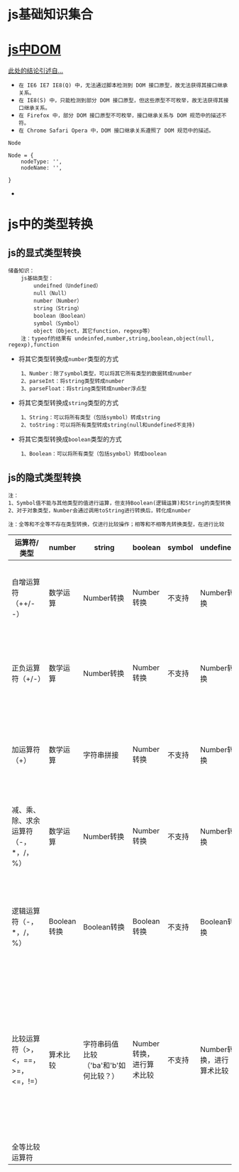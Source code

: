 # js基础知识集合

# [js中DOM](http://w3help.org/zh-cn/causes/SD9024)

[此处的结论引述自...](http://w3help.org/zh-cn/causes/SD9024)
* `在 IE6 IE7 IE8(Q) 中，无法通过脚本检测到 DOM 接口原型，故无法获得其接口继承关系。`
* `在 IE8(S) 中，只能检测到部分 DOM 接口原型，但这些原型不可枚举，故无法获得其接口继承关系。`
* `在 Firefox 中，部分 DOM 接口原型不可枚举，接口继承关系与 DOM 规范中的描述不符。`
* `在 Chrome Safari Opera 中，DOM 接口继承关系遵照了 DOM 规范中的描述。`

`Node`
```
Node = {
    nodeType: '',
    nodeName: '',
    
}
```
* 

# js中的类型转换

## js的显式类型转换
```
储备知识：
    js基础类型：
        undeifned（Undefined）
        null（Null）
        number（Number）
        string（String）
        boolean（Boolean）
        symbol（Symbol）
        object（Object，其它function，regexp等）
    注：typeof的结果有 undeinfed,number,string,boolean,object(null, regexp),function
```
* 将其它类型转换成`number`类型的方式
```
    1、Number：除了symbol类型，可以将其它所有类型的数据转成number
    2、parseInt：将string类型转成number
    3、parseFloat：将string类型转成number浮点型
```
* 将其它类型转换成`string`类型的方式
```
    1、String：可以将所有类型（包括symbol）转成string
    2、toString：可以将所有类型转成string(null和undefined不支持)
```
* 将其它类型转换成`boolean`类型的方式
```
    1、Boolean：可以将所有类型（包括symbol）转成boolean
```
## js的隐式类型转换
`注：`<br />
`1、Symbol值不能与其他类型的值进行运算，但支持Boolean(逻辑运算)和String的类型转换`<br />
`2、对于对象类型，Number会通过调用toString进行转换后，转化成number`<br />

<table>
<thead>
<tr>
<th>运算符/类型</th>
<th>number</th>
<th>string</th>
<th>boolean</th>
<th>symbol</th>
<th>undefined</th>
<th>null</th>
<th>object</th>
<th>array</th>
<th>备注</th>
</tr>
</thead>
<tbody>
<tr>
<td>自增运算符（++/--）</td>
<td>数学运算</td>
<td>Number转换</td>
<td>Number转换</td>
<td>不支持</td>
<td>Number转换</td>
<td>Number转换</td>
<td>Number（会调用对象的toString转换成string）转换</td>
<td>Number（会调用对象的toString转换成string）转换</td>
<td>数学运算</td>
</tr>
<td>正负运算符（+/-）</td>
<td>数学运算</td>
<td>Number转换</td>
<td>Number转换</td>
<td>不支持</td>
<td>Number转换</td>
<td>Number转换</td>
<td>Number（会调用对象的toString转换成string）转换</td>
<td>Number（会调用对象的toString转换成string）转换</td>
<td>数学运算</td>
</tr>
<td>加运算符（+）</td>
<td>数学运算</td>
<td>字符串拼接</td>
<td>Number转换</td>
<td>不支持</td>
<td>Number转换</td>
<td>Number转换</td>
<td>Number（会调用对象的toString转换成string）转换</td>
<td>Number（会调用对象的toString转换成string）转换</td>
<td>如果操作数有string类型，就是字符串拼接运算；否者是数学运算</td>
</tr>
</tr>
<td>减、乘、除、求余运算符（-，*，/，%）</td>
<td>数学运算</td>
<td>Number转换</td>
<td>Number转换</td>
<td>不支持</td>
<td>Number转换</td>
<td>Number转换</td>
<td>Number（会调用对象的toString转换成string）转换</td>
<td>Number（会调用对象的toString转换成string）转换</td>
<td>数学运算</td>
</tr>
</tr>
<td>逻辑运算符（-，*，/，%）</td>
<td>Boolean转换</td>
<td>Boolean转换</td>
<td>Boolean转换</td>
<td>不支持</td>
<td>Boolean转换</td>
<td>Boolean转换</td>
<td>Boolean转换</td>
<td>Boolean转换</td>
<td>逻辑运算，&&、||返回原始值(即valueOf的值)；但是！返回boolean值</td>
</tr>
</tr>
<td>比较运算符（>，<，==，>=，<=，!=）</td>
<td>算术比较</td>
<td>字符串码值比较（'ba'和'b'如何比较？）</td>
<td>Number转换，进行算术比较</td>
<td>不支持</td>
<td>Number转换，进行算术比较</td>
<td>Number转换，进行算术比较</td>
<td>调用valueOf，结果为NaN；调用toString，按照以上规则进行比较</td>
<td>调用valueOf，结果为NaN；调用toString，按照以上规则进行比较</td>
<td>1、有number类型操作数就进行算术比较；2、有boolean直接转成number，进行算术比较；3、其余按照string比较码值</td>
</tr>
<tr>
<td>全等比较运算符</td>
</tr>
</tbody>
</tbale>

`注：全等和不全等不存在类型转换，仅进行比较操作；相等和不相等先转换类型，在进行比较`